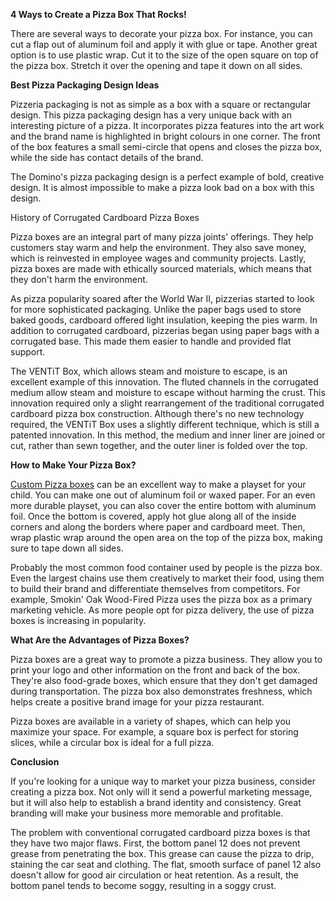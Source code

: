 **4 Ways to Create a Pizza Box That Rocks!**

There are several ways to decorate your pizza box. For instance, you can cut a flap out of aluminum foil and apply it with glue or tape. Another great option is to use plastic wrap. Cut it to the size of the open square on top of the pizza box. Stretch it over the opening and tape it down on all sides.

**Best Pizza Packaging Design Ideas**

Pizzeria packaging is not as simple as a box with a square or rectangular design. This pizza packaging design has a very unique back with an interesting picture of a pizza. It incorporates pizza features into the art work and the brand name is highlighted in bright colours in one corner. The front of the box features a small semi-circle that opens and closes the pizza box, while the side has contact details of the brand.

The Domino's pizza packaging design is a perfect example of bold, creative design. It is almost impossible to make a pizza look bad on a box with this design.

History of Corrugated Cardboard Pizza Boxes

Pizza boxes are an integral part of many pizza joints' offerings. They help customers stay warm and help the environment. They also save money, which is reinvested in employee wages and community projects. Lastly, pizza boxes are made with ethically sourced materials, which means that they don't harm the environment.

As pizza popularity soared after the World War II, pizzerias started to look for more sophisticated packaging. Unlike the paper bags used to store baked goods, cardboard offered light insulation, keeping the pies warm. In addition to corrugated cardboard, pizzerias began using paper bags with a corrugated base. This made them easier to handle and provided flat support.

The VENTiT Box, which allows steam and moisture to escape, is an excellent example of this innovation. The fluted channels in the corrugated medium allow steam and moisture to escape without harming the crust. This innovation required only a slight rearrangement of the traditional corrugated cardboard pizza box construction. Although there's no new technology required, the VENTiT Box uses a slightly different technique, which is still a patented innovation. In this method, the medium and inner liner are joined or cut, rather than sewn together, and the outer liner is folded over the top.

**How to Make Your Pizza Box?**

[Custom Pizza boxes](https://www.plusprinters.co.uk/cardboard-pizza-boxes/) can be an excellent way to make a playset for your child. You can make one out of aluminum foil or waxed paper. For an even more durable playset, you can also cover the entire bottom with aluminum foil. Once the bottom is covered, apply hot glue along all of the inside corners and along the borders where paper and cardboard meet. Then, wrap plastic wrap around the open area on the top of the pizza box, making sure to tape down all sides.

Probably the most common food container used by people is the pizza box. Even the largest chains use them creatively to market their food, using them to build their brand and differentiate themselves from competitors. For example, Smokin' Oak Wood-Fired Pizza uses the pizza box as a primary marketing vehicle. As more people opt for pizza delivery, the use of pizza boxes is increasing in popularity.

**What Are the Advantages of Pizza Boxes?**

Pizza boxes are a great way to promote a pizza business. They allow you to print your logo and other information on the front and back of the box. They're also food-grade boxes, which ensure that they don't get damaged during transportation. The pizza box also demonstrates freshness, which helps create a positive brand image for your pizza restaurant.

Pizza boxes are available in a variety of shapes, which can help you maximize your space. For example, a square box is perfect for storing slices, while a circular box is ideal for a full pizza.

**Conclusion**

If you're looking for a unique way to market your pizza business, consider creating a pizza box. Not only will it send a powerful marketing message, but it will also help to establish a brand identity and consistency. Great branding will make your business more memorable and profitable.

The problem with conventional corrugated cardboard pizza boxes is that they have two major flaws. First, the bottom panel 12 does not prevent grease from penetrating the box. This grease can cause the pizza to drip, staining the car seat and clothing. The flat, smooth surface of panel 12 also doesn't allow for good air circulation or heat retention. As a result, the bottom panel tends to become soggy, resulting in a soggy crust.
